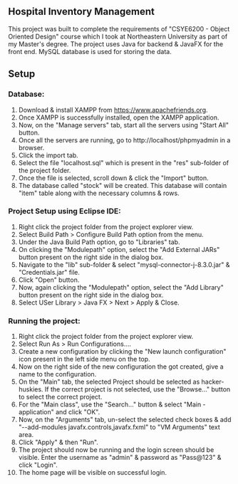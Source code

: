## Hospital Inventory Management

This project was built to complete the requirements of "CSYE6200 - Object Oriented Design" course which I took at Northeastern University as part of my Master's degree. The project uses Java for backend & JavaFX for the front end. MySQL database is used for storing the data.

## Setup
### Database:

1. Download & install XAMPP from https://www.apachefriends.org.
2. Once XAMPP is successfully installed, open the XAMPP application. 
3. Now, on the "Manage servers" tab, start all the servers using "Start All" button.
4. Once all the servers are running, go to http://localhost/phpmyadmin in a browser.
5. Click the import tab.
6. Select the file "localhost.sql" which is present in the "res" sub-folder of the project folder.
7. Once the file is selected, scroll down & click the "Import" button.
8. The database called "stock" will be created. This database will contain "item" table along with the necessary columns & rows.

### Project Setup using Eclipse IDE:

1. Right click the project folder from the project explorer view.
2. Select Build Path > Configure Build Path option from the menu.
3. Under the Java Build Path option, go to "Libraries" tab.
4. On clicking the "Modulepath" option, select the "Add External JARs" button present on the right side in the dialog box.
5. Navigate to the "lib" sub-folder & select "mysql-connector-j-8.3.0.jar" & "Credentials.jar" file.
6. Click "Open" button.
7. Now, again clicking the "Modulepath" option, select the "Add Library" button present on the right side in the dialog box.
8. Select USer Library > Java FX > Next > Apply & Close.

### Running the project:

1. Right click the project folder from the project explorer view.
2. Select Run As > Run Configurations....
3. Create a new configuration by clicking the "New launch configuration" icon present in the left side menu on the top.
4. Now on the right side of the new configuration the got created, give a name to the configuration.
5. On the "Main" tab, the selected Project should be selected as hacker-huskies. If the correct project is not selected, use the "Browse..." 
   button to select the correct project.
6. For the "Main class", use the "Search..." button & select "Main - application" and click "OK".
7. Now, on the "Arguments" tab, un-select the selected check boxes & add "--add-modules javafx.controls,javafx.fxml" to "VM Arguments" text area.
8. Click "Apply" & then "Run".
9. The project should now be running and the login screen should be visible. Enter the username as "admin" & password as "Pass@123" & click "Login".
10. The home page will be visible on successful login.
